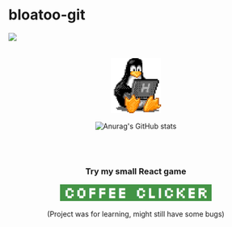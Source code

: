 # bloatoo-git
![](https://komarev.com/ghpvc/?username=bloatoo-git&color=lightgrey)

<br>

<div align=center>
  <img src="https://github.com/bloatoo-git/bloatoo-git/blob/main/tux.gif" width="100"/>
  
  ![Anurag's GitHub stats](https://github-readme-stats.vercel.app/api?username=bloatoo-git&show_icons=true&theme=highcontrast)
</div>

<br>
<br>

<div align="center">
  <h3>Try my small React game</h3>
  <a href="https://coffee-clicker-react.web.app/">
    <img src="https://github.com/bloatoo-git/bloatoo-git/blob/main/coffee_clicker.png" width="300"/>
  </a>
  <p>(Project was for learning, might still have some bugs)</p>
</div>

